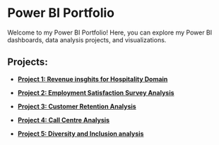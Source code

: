 # Power BI Portfolio

Welcome to my Power BI Portfolio! Here, you can explore my Power BI dashboards, data analysis projects, and visualizations. 

## Projects:

- **[Project 1: Revenue insghits for Hospitality Domain ](https://github.com/jinsha-jp/Revenue-Insight--Hospitality-Domain/blob/main/README.md)**

  
- **[Project 2: Employment Satisfaction Survey Analysis](https://github.com/jinsha-jp/Employment-satisfaction-Survey-Analysis/blob/main/README.md)**

- **[Project 3: Customer Retention Analysis](https://github.com/jinsha-jp/Customer-Retention-Analysis/blob/main/README.md)**

- **[Project 4: Call Centre Analysis](https://github.com/jinsha-jp/Call-Center-Analysis/blob/main/README.md)**

- **[Project 5: Diversity and Inclusion analysis](https://github.com/jinsha-jp/HR--Diversity-Inclusion-Analysis/blob/main/README.md)**

